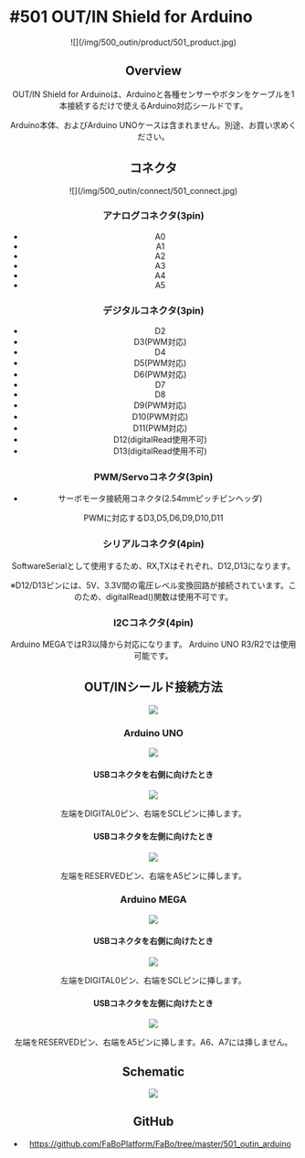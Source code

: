 # #501 OUT/IN Shield for Arduino

<center>![](/img/500_outin/product/501_product.jpg)
<!--COLORME-->

## Overview
OUT/IN Shield for Arduinoは、Arduinoと各種センサーやボタンをケーブルを1本接続するだけで使えるArduino対応シールドです。

Arduino本体、およびArduino UNOケースは含まれません。別途、お買い求めください。

## コネクタ
<center>![](/img/500_outin/connect/501_connect.jpg)

### アナログコネクタ(3pin)
- A0
- A1
- A2
- A3
- A4
- A5

### デジタルコネクタ(3pin)
- D2
- D3(PWM対応)
- D4
- D5(PWM対応)
- D6(PWM対応)
- D7
- D8
- D9(PWM対応)
- D10(PWM対応)
- D11(PWM対応)
- D12(digitalRead使用不可)
- D13(digitalRead使用不可)

### PWM/Servoコネクタ(3pin)
- サーボモータ接続用コネクタ(2.54mmピッチピンヘッダ)

PWMに対応するD3,D5,D6,D9,D10,D11

### シリアルコネクタ(4pin)
SoftwareSerialとして使用するため、RX,TXはそれぞれ、D12,D13になります。

※D12/D13ピンには、5V、3.3V間の電圧レベル変換回路が接続されています。このため、digitalRead()関数は使用不可です。

### I2Cコネクタ(4pin)
Arduino MEGAではR3以降から対応になります。
Arduino UNO R3/R2では使用可能です。

## OUT/INシールド接続方法
![](/img/500_outin/docs/501_docs_001.jpg)

### Arduino UNO
![](/img/500_outin/docs/501_docs_002.jpg)

#### USBコネクタを右側に向けたとき
![](/img/500_outin/docs/501_docs_003.jpg)

左端をDIGITAL0ピン、右端をSCLピンに挿します。

#### USBコネクタを左側に向けたとき
![](/img/500_outin/docs/501_docs_004.jpg)

左端をRESERVEDピン、右端をA5ピンに挿します。

### Arduino MEGA
![](/img/500_outin/docs/501_docs_005.jpg)

#### USBコネクタを右側に向けたとき
![](/img/500_outin/docs/501_docs_006.jpg)

左端をDIGITAL0ピン、右端をSCLピンに挿します。

#### USBコネクタを左側に向けたとき
![](/img/500_outin/docs/501_docs_007.jpg)

左端をRESERVEDピン、右端をA5ピンに挿します。A6、A7には挿しません。

## Schematic
![](/img/500_outin/schematic/501_outin_arduino.png)

## GitHub
- https://github.com/FaBoPlatform/FaBo/tree/master/501_outin_arduino
